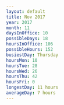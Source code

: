 ```yaml
---
layout: default
title: Nov 2017
year: 2017
month: 11
daysInOffice: 10
possibleDays: 18
hoursInOffice: 106
possibleHours: 152
busiestDay: Thursday
hoursMon: 10
hoursTue: 28
hoursWed: 26
hoursThu: 42
hoursFri: 0
longestDay: 11 hours
averageDay: 7 hours
---
```

